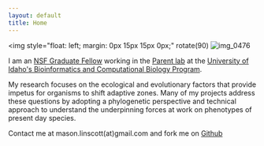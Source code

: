 ```yaml
---
layout: default
title: Home
---
```

<img style="float: left; margin: 0px 15px 15px 0px;"
rotate(90)
![img_0476](https://cloud.githubusercontent.com/assets/14020037/10472636/7ae89ec8-71d7-11e5-9bf0-2fd24c2362b4.JPG)

I am an [NSF Graduate Fellow](https://www.nsfgrfp.org/) working in the [Parent lab](http://webpages.uidaho.edu/parentlab/Parent_lab/Parent_lab___Home.html) at the [University of Idaho's Bioinformatics and Computational Biology Program](http://www.uidaho.edu/cogs/bcb). 

My research focuses on the ecological and evolutionary factors that provide impetus for organisms to shift adaptive zones. Many of my projects address these questions by adopting a phylogenetic perspective and technical approach to understand the underpinning forces at work on phenotypes of present day species.

Contact me at mason.linscott(at)gmail.com and fork me on [Github](https://github.com/mason-linscott)
